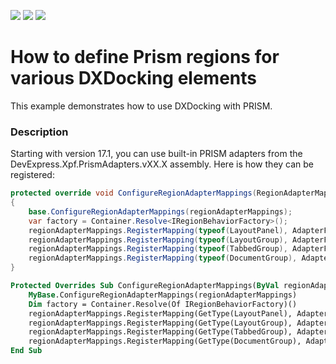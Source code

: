 <!-- default badges list -->
![](https://img.shields.io/endpoint?url=https://codecentral.devexpress.com/api/v1/VersionRange/128643433/19.2.5%2B)
[![](https://img.shields.io/badge/Open_in_DevExpress_Support_Center-FF7200?style=flat-square&logo=DevExpress&logoColor=white)](https://supportcenter.devexpress.com/ticket/details/E3339)
[![](https://img.shields.io/badge/📖_How_to_use_DevExpress_Examples-e9f6fc?style=flat-square)](https://docs.devexpress.com/GeneralInformation/403183)
<!-- default badges end -->
# How to define Prism regions for various DXDocking elements


<p>This example demonstrates how to use DXDocking with PRISM.</p>


<h3>Description</h3>

<p>Starting with version 17.1, you can use built-in PRISM adapters from the DevExpress.Xpf.PrismAdapters.vXX.X assembly. Here is how they can be registered:</p>

```cs
protected override void ConfigureRegionAdapterMappings(RegionAdapterMappings regionAdapterMappings)
{
    base.ConfigureRegionAdapterMappings(regionAdapterMappings);
    var factory = Container.Resolve<IRegionBehaviorFactory>();
    regionAdapterMappings.RegisterMapping(typeof(LayoutPanel), AdapterFactory.Make<RegionAdapterBase<LayoutPanel>>(factory));
    regionAdapterMappings.RegisterMapping(typeof(LayoutGroup), AdapterFactory.Make<RegionAdapterBase<LayoutGroup>>(factory));
    regionAdapterMappings.RegisterMapping(typeof(TabbedGroup), AdapterFactory.Make<RegionAdapterBase<TabbedGroup>>(factory));
    regionAdapterMappings.RegisterMapping(typeof(DocumentGroup), AdapterFactory.Make<RegionAdapterBase<DocumentGroup>>(factory));
}
```

```vb
Protected Overrides Sub ConfigureRegionAdapterMappings(ByVal regionAdapterMappings As RegionAdapterMappings)
	MyBase.ConfigureRegionAdapterMappings(regionAdapterMappings)
	Dim factory = Container.Resolve(Of IRegionBehaviorFactory)()
	regionAdapterMappings.RegisterMapping(GetType(LayoutPanel), AdapterFactory.Make(Of RegionAdapterBase(Of LayoutPanel))(factory))
	regionAdapterMappings.RegisterMapping(GetType(LayoutGroup), AdapterFactory.Make(Of RegionAdapterBase(Of LayoutGroup))(factory))
	regionAdapterMappings.RegisterMapping(GetType(TabbedGroup), AdapterFactory.Make(Of RegionAdapterBase(Of TabbedGroup))(factory))
	regionAdapterMappings.RegisterMapping(GetType(DocumentGroup), AdapterFactory.Make(Of RegionAdapterBase(Of DocumentGroup))(factory))
End Sub
```


